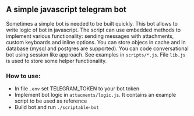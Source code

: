 ## A simple javascript telegram bot

Sometimes a simple bot is needed to be built quickly. This bot allows to write logic of bot in javascript. The script can use embedded methods to implement various functionality: sending messages with attachments, custom keyboards and inline options. You can store objecs in cache and in database (mysql and postgres are supported). You can code conversational bot using session like approach. See examples in `scripts/*.js`. File `lib.js` is used to store some helper functionality.

### How to use:

+ In file `.env` set TELEGRAM_TOKEN to your bot token
+ Implement bot logic in `attacments/logic.js`. It contains an example script to be used as reference
+ Build bot and run `./scriptable-bot`